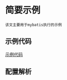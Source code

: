 # 简要示例

    该文主要用于mybatis执行的示例

## 示例代码
[示例代码](code/MybatisTest.java ':include :type=code')

## 配置解析
